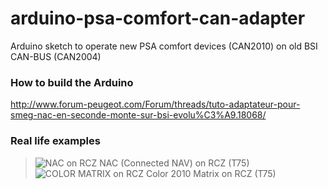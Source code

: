 # arduino-psa-comfort-can-adapter
Arduino sketch to operate new PSA comfort devices (CAN2010) on old BSI CAN-BUS (CAN2004)

### How to build the Arduino
http://www.forum-peugeot.com/Forum/threads/tuto-adaptateur-pour-smeg-nac-en-seconde-monte-sur-bsi-evolu%C3%A9.18068/

### Real life examples
> ![NAC on RCZ](https://i.imgur.com/Nb3CrUN.jpg)
  NAC (Connected NAV) on RCZ (T75)
> ![COLOR MATRIX on RCZ](https://i.imgur.com/R3jRk8K.jpg)
  Color 2010 Matrix on RCZ (T75)
